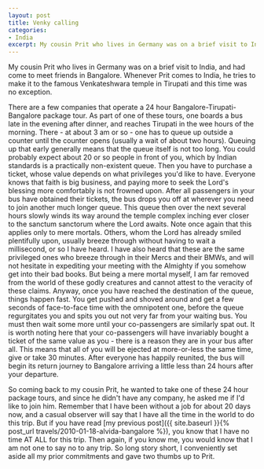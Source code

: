 ```yaml
---
layout: post
title: Venky calling
categories:
- India
excerpt: My cousin Prit who lives in Germany was on a brief visit to India, and had come to meet friends in Bangalore. Whenever Prit comes to India, he tries to make it to the famous Venkateshwara temple in Tirupati and this time was no exception.
---
```


My cousin Prit who lives in Germany was on a brief visit to India, and had come
to meet friends in Bangalore. Whenever Prit comes to India, he tries to make it
to the famous Venkateshwara temple in Tirupati and this time was no exception.

There are a few companies that operate a 24 hour Bangalore-Tirupati-Bangalore
package tour. As part of one of these tours, one boards a bus late in the
evening after dinner, and reaches Tirupati in the wee hours of the morning.
There - at about 3 am or so - one has to queue up outside a counter until the
counter opens (usually a wait of about two hours). Queuing up that early
generally means that the queue itself is not too long. You could probably expect
about 20 or so people in front of you, which by Indian standards is a
practically non-existent queue. Then you have to purchase a ticket, whose value
depends on what privileges you'd like to have. Everyone knows that faith is big
business, and paying more to seek the Lord's blessing more comfortably is not
frowned upon. After all passengers in your bus have obtained their tickets, the
bus drops you off at wherever you need to join another much longer queue. This
queue then over the next several hours slowly winds its way around the temple
complex inching ever closer to the sanctum sanctorum where the Lord awaits. Note
once again that this applies only to mere mortals. Others, whom the Lord has
already smiled plentifully upon, usually breeze through without having to wait a
millisecond, or so I have heard. I have also heard that these are the same
privileged ones who breeze through in their Mercs and their BMWs, and will not
hesitate in expediting your meeting with the Almighty if you somehow get into
their bad books. But being a mere mortal myself, I am far removed from the world
of these godly creatures and cannot attest to the veracity of these claims.
Anyway, once you have reached the destination of the queue, things happen fast.
You get pushed and shoved around and get a few seconds of face-to-face time with
the omnipotent one, before the queue regurgitates you and spits you out not very
far from your waiting bus. You must then wait some more until your co-passengers
are similarly spat out. It is worth noting here that your co-passengers will
have invariably bought a ticket of the same value as you - there is a reason
they are in your bus after all. This means that all of you will be ejected at
more-or-less the same time, give or take 30 minutes. After everyone has happily
reunited, the bus will begin its return journey to Bangalore arriving a little
less than 24 hours after your departure.

So coming back to my cousin Prit, he wanted to take one of these 24 hour package
tours, and since he didn't have any company, he asked me if I'd like to join
him. Remember that I have been without a job for about 20 days now, and a casual
observer will say that I have all the time in the world to do this trip. But if
you have read [my previous post]({{ site.baseurl }}{% post_url
travels/2010-01-18-alvida-bangalore %}), you know that I have no time AT ALL for
this trip. Then again, if you know me, you would know that I am not one to say
no to any trip. So long story short, I conveniently set aside all my prior
commitments and gave two thumbs up to Prit.
